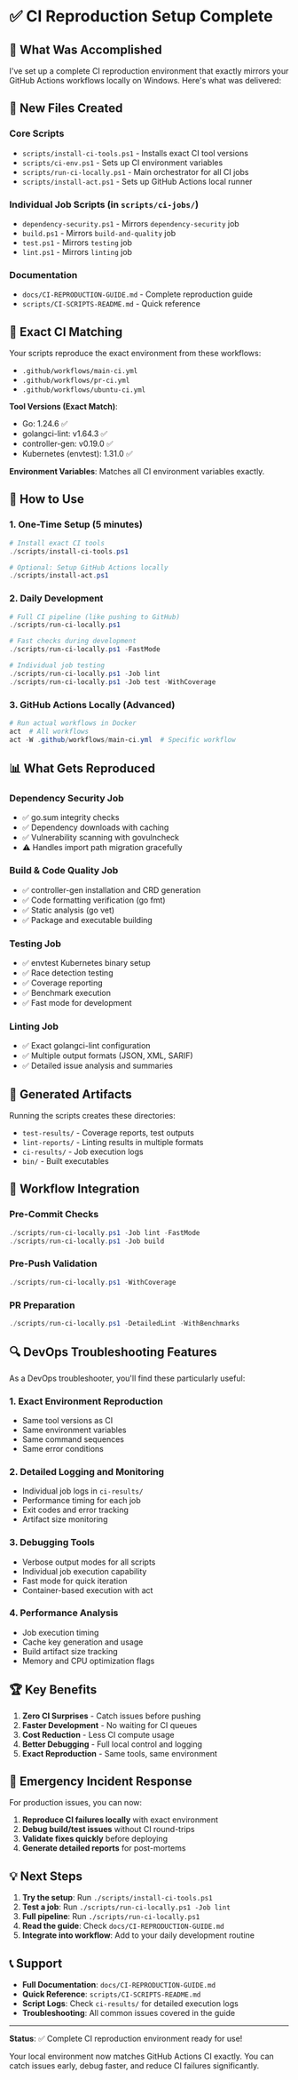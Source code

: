 # ✅ CI Reproduction Setup Complete

## 🎯 What Was Accomplished

I've set up a complete CI reproduction environment that exactly mirrors your GitHub Actions workflows locally on Windows. Here's what was delivered:

## 📁 New Files Created

### Core Scripts
- `scripts/install-ci-tools.ps1` - Installs exact CI tool versions
- `scripts/ci-env.ps1` - Sets up CI environment variables  
- `scripts/run-ci-locally.ps1` - Main orchestrator for all CI jobs
- `scripts/install-act.ps1` - Sets up GitHub Actions local runner

### Individual Job Scripts (in `scripts/ci-jobs/`)
- `dependency-security.ps1` - Mirrors `dependency-security` job
- `build.ps1` - Mirrors `build-and-quality` job  
- `test.ps1` - Mirrors `testing` job
- `lint.ps1` - Mirrors `linting` job

### Documentation
- `docs/CI-REPRODUCTION-GUIDE.md` - Complete reproduction guide
- `scripts/CI-SCRIPTS-README.md` - Quick reference

## 🔧 Exact CI Matching

Your scripts reproduce the exact environment from these workflows:
- `.github/workflows/main-ci.yml`
- `.github/workflows/pr-ci.yml`  
- `.github/workflows/ubuntu-ci.yml`

**Tool Versions (Exact Match)**:
- Go: 1.24.6 ✅
- golangci-lint: v1.64.3 ✅
- controller-gen: v0.19.0 ✅
- Kubernetes (envtest): 1.31.0 ✅

**Environment Variables**: Matches all CI environment variables exactly.

## 🚀 How to Use

### 1. One-Time Setup (5 minutes)
```powershell
# Install exact CI tools
./scripts/install-ci-tools.ps1

# Optional: Setup GitHub Actions locally  
./scripts/install-act.ps1
```

### 2. Daily Development
```powershell
# Full CI pipeline (like pushing to GitHub)
./scripts/run-ci-locally.ps1

# Fast checks during development
./scripts/run-ci-locally.ps1 -FastMode

# Individual job testing
./scripts/run-ci-locally.ps1 -Job lint
./scripts/run-ci-locally.ps1 -Job test -WithCoverage
```

### 3. GitHub Actions Locally (Advanced)
```powershell
# Run actual workflows in Docker
act  # All workflows
act -W .github/workflows/main-ci.yml  # Specific workflow
```

## 📊 What Gets Reproduced

### Dependency Security Job
- ✅ go.sum integrity checks
- ✅ Dependency downloads with caching
- ✅ Vulnerability scanning with govulncheck
- ⚠️ Handles import path migration gracefully

### Build & Code Quality Job  
- ✅ controller-gen installation and CRD generation
- ✅ Code formatting verification (go fmt)
- ✅ Static analysis (go vet)
- ✅ Package and executable building

### Testing Job
- ✅ envtest Kubernetes binary setup
- ✅ Race detection testing
- ✅ Coverage reporting
- ✅ Benchmark execution
- ✅ Fast mode for development

### Linting Job
- ✅ Exact golangci-lint configuration
- ✅ Multiple output formats (JSON, XML, SARIF)
- ✅ Detailed issue analysis and summaries

## 📁 Generated Artifacts

Running the scripts creates these directories:
- `test-results/` - Coverage reports, test outputs
- `lint-reports/` - Linting results in multiple formats  
- `ci-results/` - Job execution logs
- `bin/` - Built executables

## 🔄 Workflow Integration

### Pre-Commit Checks
```powershell
./scripts/run-ci-locally.ps1 -Job lint -FastMode
./scripts/run-ci-locally.ps1 -Job build
```

### Pre-Push Validation
```powershell
./scripts/run-ci-locally.ps1 -WithCoverage
```

### PR Preparation
```powershell
./scripts/run-ci-locally.ps1 -DetailedLint -WithBenchmarks
```

## 🔍 DevOps Troubleshooting Features

As a DevOps troubleshooter, you'll find these particularly useful:

### 1. Exact Environment Reproduction
- Same tool versions as CI
- Same environment variables
- Same command sequences
- Same error conditions

### 2. Detailed Logging and Monitoring
- Individual job logs in `ci-results/`
- Performance timing for each job
- Exit codes and error tracking
- Artifact size monitoring

### 3. Debugging Tools
- Verbose output modes for all scripts
- Individual job execution capability  
- Fast mode for quick iteration
- Container-based execution with act

### 4. Performance Analysis
- Job execution timing
- Cache key generation and usage
- Build artifact size tracking
- Memory and CPU optimization flags

## 🏆 Key Benefits

1. **Zero CI Surprises** - Catch issues before pushing
2. **Faster Development** - No waiting for CI queues
3. **Cost Reduction** - Less CI compute usage
4. **Better Debugging** - Full local control and logging
5. **Exact Reproduction** - Same tools, same environment

## 🔧 Emergency Incident Response

For production issues, you can now:

1. **Reproduce CI failures locally** with exact environment
2. **Debug build/test issues** without CI round-trips
3. **Validate fixes quickly** before deploying
4. **Generate detailed reports** for post-mortems

## 💡 Next Steps

1. **Try the setup**: Run `./scripts/install-ci-tools.ps1`
2. **Test a job**: Run `./scripts/run-ci-locally.ps1 -Job lint`
3. **Full pipeline**: Run `./scripts/run-ci-locally.ps1`
4. **Read the guide**: Check `docs/CI-REPRODUCTION-GUIDE.md`
5. **Integrate into workflow**: Add to your daily development routine

## 📞 Support

- **Full Documentation**: `docs/CI-REPRODUCTION-GUIDE.md`
- **Quick Reference**: `scripts/CI-SCRIPTS-README.md`
- **Script Logs**: Check `ci-results/` for detailed execution logs
- **Troubleshooting**: All common issues covered in the guide

---

**Status**: ✅ Complete CI reproduction environment ready for use!

Your local environment now matches GitHub Actions CI exactly. You can catch issues early, debug faster, and reduce CI failures significantly.